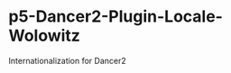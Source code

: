 p5-Dancer2-Plugin-Locale-Wolowitz
=================================

Internationalization for Dancer2
